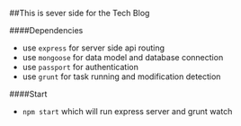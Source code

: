 ##This is sever side for the Tech Blog

####Dependencies

 - use `express` for server side api routing
 - use `mongoose` for data model and database connection
 - use `passport` for authentication
 - use `grunt` for task running and modification detection

 ####Start

  - `npm start` which will run express server and grunt watch